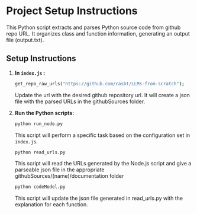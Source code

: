 # Project Setup Instructions

This Python script extracts and parses Python source code from github repo URL. It organizes class and function information, generating an output file (output.txt).

## Setup Instructions

1. **In `index.js` :**
    ```bash
    get_repo_raw_urls("https://github.com/rasbt/LLMs-from-scratch");
    ```
    Update the url with the desired github repository url. It will create a json file with the parsed URLs in the githubSources folder.

2. **Run the Python scripts:**
    ```bash
    python run_node.py
    ```
    This script will perform a specific task based on the configuration set in `index.js`. 

    ```bash
    python read_urls.py
    ```
    This script will read the URLs generated by the Node.js script and give a parseable json file in the appropriate githubSources/(name)/documentation folder

    ```bash
    python codeModel.py
    ```
    This script will update the json file generated in read_urls.py with the explanation for each function.